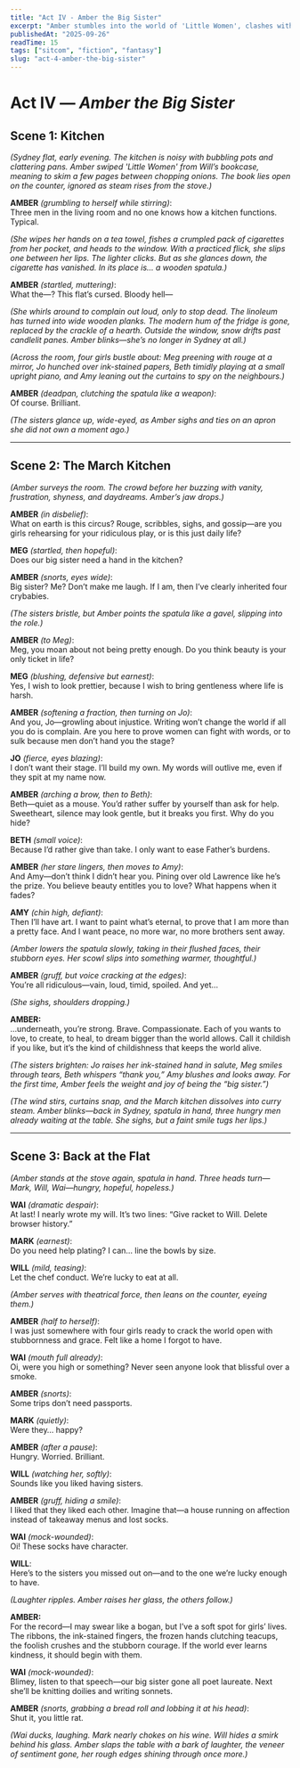 ```yaml
---
title: "Act IV - Amber the Big Sister"
excerpt: "Amber stumbles into the world of 'Little Women', clashes with the four March sisters, and discovers a deep admiration for the beauty of girls’ lives—even if she pretends otherwise."
publishedAt: "2025-09-26"
readTime: 15
tags: ["sitcom", "fiction", "fantasy"]
slug: "act-4-amber-the-big-sister"
---
```


# Act IV — *Amber the Big Sister*  

## Scene 1: Kitchen  

*(Sydney flat, early evening. The kitchen is noisy with bubbling pots and clattering pans. Amber swiped 'Little Women' from Will’s bookcase, meaning to skim a few pages between chopping onions. The book lies open on the counter, ignored as steam rises from the stove.)*  

**AMBER** *(grumbling to herself while stirring)*:  
Three men in the living room and no one knows how a kitchen functions. Typical.  

*(She wipes her hands on a tea towel, fishes a crumpled pack of cigarettes from her pocket, and heads to the window. With a practiced flick, she slips one between her lips. The lighter clicks. But as she glances down, the cigarette has vanished. In its place is… a wooden spatula.)*  

**AMBER** *(startled, muttering)*:  
What the—? This flat’s cursed. Bloody hell—  

*(She whirls around to complain out loud, only to stop dead. The linoleum has turned into wide wooden planks. The modern hum of the fridge is gone, replaced by the crackle of a hearth. Outside the window, snow drifts past candlelit panes. Amber blinks—she’s no longer in Sydney at all.)*  

*(Across the room, four girls bustle about: Meg preening with rouge at a mirror, Jo hunched over ink-stained papers, Beth timidly playing at a small upright piano, and Amy leaning out the curtains to spy on the neighbours.)*  

**AMBER** *(deadpan, clutching the spatula like a weapon)*:  
Of course. Brilliant.

*(The sisters glance up, wide-eyed, as Amber sighs and ties on an apron she did not own a moment ago.)*  

---

## Scene 2: The March Kitchen  

*(Amber surveys the room. The crowd before her buzzing with vanity, frustration, shyness, and daydreams. Amber’s jaw drops.)*  

**AMBER** *(in disbelief)*:  
What on earth is this circus? Rouge, scribbles, sighs, and gossip—are you girls rehearsing for your ridiculous play, or is this just daily life?

**MEG** *(startled, then hopeful)*:  
Does our big sister need a hand in the kitchen?  

**AMBER** *(snorts, eyes wide)*:  
Big sister? Me? Don’t make me laugh. If I am, then I’ve clearly inherited four crybabies.  

*(The sisters bristle, but Amber points the spatula like a gavel, slipping into the role.)*  

**AMBER** *(to Meg)*:  
Meg, you moan about not being pretty enough. Do you think beauty is your only ticket in life?  

**MEG** *(blushing, defensive but earnest)*:  
Yes, I wish to look prettier, because I wish to bring gentleness where life is harsh.  

**AMBER** *(softening a fraction, then turning on Jo)*:  
And you, Jo—growling about injustice. Writing won’t change the world if all you do is complain. Are you here to prove women can fight with words, or to sulk because men don’t hand you the stage?  

**JO** *(fierce, eyes blazing)*:  
I don’t want their stage. I’ll build my own. My words will outlive me, even if they spit at my name now.  

**AMBER** *(arching a brow, then to Beth)*:  
Beth—quiet as a mouse. You’d rather suffer by yourself than ask for help. Sweetheart, silence may look gentle, but it breaks you first. Why do you hide?  

**BETH** *(small voice)*:  
Because I’d rather give than take. I only want to ease Father’s burdens.  

**AMBER** *(her stare lingers, then moves to Amy)*:  
And Amy—don’t think I didn’t hear you. Pining over old Lawrence like he’s the prize. You believe beauty entitles you to love? What happens when it fades?  

**AMY** *(chin high, defiant)*:  
Then I’ll have art. I want to paint what’s eternal, to prove that I am more than a pretty face. And I want peace, no more war, no more brothers sent away.  

*(Amber lowers the spatula slowly, taking in their flushed faces, their stubborn eyes. Her scowl slips into something warmer, thoughtful.)*  

**AMBER** *(gruff, but voice cracking at the edges)*:  
You’re all ridiculous—vain, loud, timid, spoiled. And yet…  

*(She sighs, shoulders dropping.)*  

**AMBER:**  
…underneath, you’re strong. Brave. Compassionate. Each of you wants to love, to create, to heal, to dream bigger than the world allows. Call it childish if you like, but it’s the kind of childishness that keeps the world alive.  

*(The sisters brighten: Jo raises her ink-stained hand in salute, Meg smiles through tears, Beth whispers “thank you,” Amy blushes and looks away. For the first time, Amber feels the weight and joy of being the “big sister.”)*  

*(The wind stirs, curtains snap, and the March kitchen dissolves into curry steam. Amber blinks—back in Sydney, spatula in hand, three hungry men already waiting at the table. She sighs, but a faint smile tugs her lips.)*  


---

## Scene 3: Back at the Flat  

*(Amber stands at the stove again, spatula in hand. Three heads turn—Mark, Will, Wai—hungry, hopeful, hopeless.)*  

**WAI** *(dramatic despair)*:  
At last! I nearly wrote my will. It’s two lines: “Give racket to Will. Delete browser history.”  

**MARK** *(earnest)*:  
Do you need help plating? I can… line the bowls by size.  

**WILL** *(mild, teasing)*:  
Let the chef conduct. We’re lucky to eat at all.  

*(Amber serves with theatrical force, then leans on the counter, eyeing them.)*  

**AMBER** *(half to herself)*:  
I was just somewhere with four girls ready to crack the world open with stubbornness and grace. Felt like a home I forgot to have.  

**WAI** *(mouth full already)*:  
Oi, were you high or something? Never seen anyone look that blissful over a smoke.

**AMBER** *(snorts)*:  
Some trips don’t need passports.  

**MARK** *(quietly)*:  
Were they… happy?  

**AMBER** *(after a pause)*:  
Hungry. Worried. Brilliant.

**WILL** *(watching her, softly)*:  
Sounds like you liked having sisters.  

**AMBER** *(gruff, hiding a smile)*:  
I liked that they liked each other. Imagine that—a house running on affection instead of takeaway menus and lost socks.  

**WAI** *(mock-wounded)*:  
Oi! These socks have character.  

**WILL**:  
Here’s to the sisters you missed out on—and to the one we’re lucky enough to have.

*(Laughter ripples. Amber raises her glass, the others follow.)*  

**AMBER:**  
For the record—I may swear like a bogan, but I’ve a soft spot for girls’ lives. The ribbons, the ink-stained fingers, the frozen hands clutching teacups, the foolish crushes and the stubborn courage. If the world ever learns kindness, it should begin with them.

**WAI** *(mock-wounded)*:  
Blimey, listen to that speech—our big sister gone all poet laureate. Next she’ll be knitting doilies and writing sonnets.

**AMBER** *(snorts, grabbing a bread roll and lobbing it at his head)*:  
Shut it, you little rat. 

*(Wai ducks, laughing. Mark nearly chokes on his wine. Will hides a smirk behind his glass. Amber slaps the table with a bark of laughter, the veneer of sentiment gone, her rough edges shining through once more.)*  
